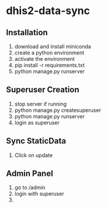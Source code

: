 # dhis2-data-sync

## Installation
1. download and install miniconda
2. create a python environment
3. activate the environment
4. pip install -r requirements.txt
5. python manage.py runserver

## Superuser Creation
1. stop server if running
2. python manage.py createsuperuser
3. python manage.py runserver
4. login as superuser

## Sync StaticData
1. Click on update

## Admin Panel
1. go to /admin
2. login with superuser
3. 